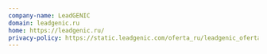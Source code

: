 ```yaml
---
company-name: LeadGENIC
domain: leadgenic.ru
home: https://leadgenic.ru/
privacy-policy: https://static.leadgenic.com/oferta_ru/leadgenic_oferta.pdf
---
```




